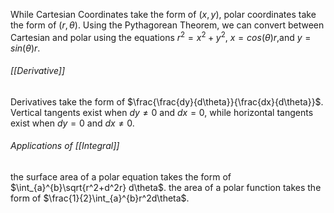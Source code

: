 While Cartesian Coordinates take the form of $(x,y)$, polar coordinates take the form of $(r, \theta)$. Using the Pythagorean Theorem, we can convert between Cartesian and polar using the equations $r^2 = x^2 + y^2$, $x =cos(\theta)r$,and $y=sin(\theta)r$. 

###### [[Derivative]]
Derivatives take the form of $\frac{\frac{dy}{d\theta}}{\frac{dx}{d\theta}}$. Vertical tangents exist when $dy\neq 0$ and $dx = 0$, while horizontal tangents exist when $dy = 0$ and $dx\neq 0$. 

###### Applications of [[Integral]]
the surface area of a polar equation takes the form of $\int_{a}^{b}\sqrt{r^2+d^2r} d\theta$. 
the area of a polar function takes the form of $\frac{1}{2}\int_{a}^{b}r^2d\theta$. 